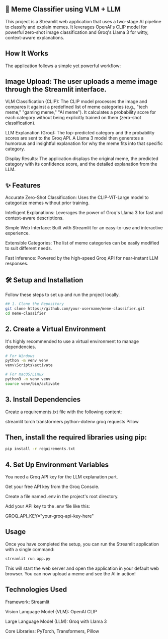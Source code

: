 ## 🧠 Meme Classifier using VLM + LLM
This project is a Streamlit web application that uses a two-stage AI pipeline to classify and explain memes. It leverages OpenAI's CLIP model for powerful zero-shot image classification and Groq's Llama 3 for witty, context-aware explanations.

## How It Works
The application follows a simple yet powerful workflow:

## Image Upload: The user uploads a meme image through the Streamlit interface.

VLM Classification (CLIP): The CLIP model processes the image and compares it against a predefined list of meme categories (e.g., "tech meme," "gaming meme," "AI meme"). It calculates a probability score for each category without being explicitly trained on them (zero-shot classification).

LLM Explanation (Groq): The top-predicted category and the probability scores are sent to the Groq API. A Llama 3 model then generates a humorous and insightful explanation for why the meme fits into that specific category.

Display Results: The application displays the original meme, the predicted category with its confidence score, and the detailed explanation from the LLM.

## ✨ Features
Accurate Zero-Shot Classification: Uses the CLIP-ViT-Large model to categorize memes without prior training.

Intelligent Explanations: Leverages the power of Groq's Llama 3 for fast and context-aware descriptions.

Simple Web Interface: Built with Streamlit for an easy-to-use and interactive experience.

Extensible Categories: The list of meme categories can be easily modified to suit different needs.

Fast Inference: Powered by the high-speed Groq API for near-instant LLM responses.

## 🛠️ Setup and Installation
Follow these steps to set up and run the project locally.
```bash
## 1. Clone the Repository
git clone https://github.com/your-username/meme-classifier.git
cd meme-classifier
```

## 2. Create a Virtual Environment
It's highly recommended to use a virtual environment to manage dependencies.

```bash
# For Windows
python -m venv venv
venv\Scripts\activate

```

```bash
# For macOS/Linux
python3 -m venv venv
source venv/bin/activate
```

## 3. Install Dependencies
Create a requirements.txt file with the following content:

streamlit
torch
transformers
python-dotenv
groq
requests
Pillow

## Then, install the required libraries using pip:
```bash
pip install -r requirements.txt
```
## 4. Set Up Environment Variables
You need a Groq API key for the LLM explanation part.

Get your free API key from the Groq Console.

Create a file named .env in the project's root directory.

Add your API key to the .env file like this:

GROQ_API_KEY="your-groq-api-key-here"

## Usage
Once you have completed the setup, you can run the Streamlit application with a single command:

```bash
streamlit run app.py
```

This will start the web server and open the application in your default web browser. You can now upload a meme and see the AI in action!

## Technologies Used
Framework: Streamlit

Vision Language Model (VLM): OpenAI CLIP

Large Language Model (LLM): Groq with Llama 3

Core Libraries: PyTorch, Transformers, Pillow